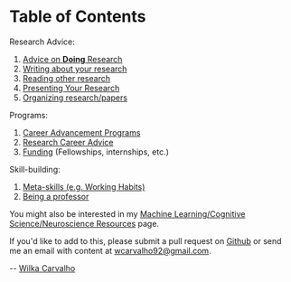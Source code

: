 # Table of Contents

Research Advice:
  1. [Advice on **Doing** Research](/Phd-Resources/doing_research)
  1. [Writing about your research](/Phd-Resources/writing)
  2. [Reading other research](/Phd-Resources/reading)
  2. [Presenting Your Research](/Phd-Resources/presenting)
  1. [Organizing research/papers](/Phd-Resources/organization)

Programs:
  1. [Career Advancement Programs](/Phd-Resources/programs)
  1. [Research Career Advice](/Phd-Resources/advice)
  3. [Funding](/Phd-Resources/funding) (Fellowships, internships, etc.)

Skill-building:
  1. [Meta-skills (e.g. Working Habits)](/Phd-Resources/meta_skills)
  1. [Being a professor](/Phd-Resources/being_prof)

You might also be interested in my [Machine Learning/Cognitive Science/Neuroscience Resources](https://wcarvalho.github.io/ML-Brain-Resources/) page.

If you'd like to add to this, please submit a pull request on [Github](https://github.com/wcarvalho/Phd-Resources) or send me an email with content at wcarvalho92@gmail.com.

-- [Wilka Carvalho](https://wcarvalho.github.io/)
